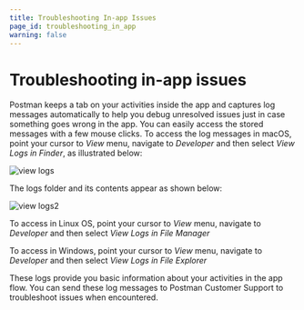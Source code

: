 ```yaml
---
title: Troubleshooting In-app Issues
page_id: troubleshooting_in_app
warning: false
---
```


# Troubleshooting in-app issues

Postman keeps a tab on your activities inside the app and captures log messages automatically to help you debug unresolved issues just in case something goes wrong in the app. You can easily access the stored messages with a few mouse clicks. To access the log messages in macOS, point your cursor to _View_ menu, navigate to _Developer_ and then select _View Logs in Finder_, as illustrated below:

![view logs](https://s3.amazonaws.com/postman-static-getpostman-com/postman-docs/View_Logs.png)

The logs folder and its contents appear as shown below:

![view logs2](https://s3.amazonaws.com/postman-static-getpostman-com/postman-docs/View_Logs2.png)

To access in Linux OS, point your cursor to _View_ menu, navigate to _Developer_ and then select _View Logs in File Manager_

To access in Windows, point your cursor to _View_ menu, navigate to _Developer_ and then select _View Logs in File Explorer_

These logs provide you basic information about your activities in the app flow. You can send these log messages to Postman Customer Support to troubleshoot issues when encountered.

